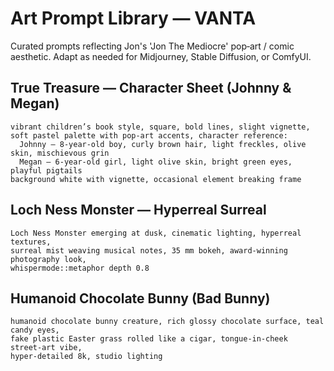 # Art Prompt Library — VANTA

Curated prompts reflecting Jon's 'Jon The Mediocre' pop‑art / comic aesthetic.
Adapt as needed for Midjourney, Stable Diffusion, or ComfyUI.

## True Treasure — Character Sheet (Johnny & Megan)
```
vibrant children’s book style, square, bold lines, slight vignette,
soft pastel palette with pop‑art accents, character reference:
  Johnny – 8‑year‑old boy, curly brown hair, light freckles, olive skin, mischievous grin
  Megan – 6‑year‑old girl, light olive skin, bright green eyes, playful pigtails
background white with vignette, occasional element breaking frame
```

## Loch Ness Monster — Hyperreal Surreal
```
Loch Ness Monster emerging at dusk, cinematic lighting, hyperreal textures,
surreal mist weaving musical notes, 35 mm bokeh, award‑winning photography look,
whispermode::metaphor depth 0.8
```

## Humanoid Chocolate Bunny (Bad Bunny)
```
humanoid chocolate bunny creature, rich glossy chocolate surface, teal candy eyes,
fake plastic Easter grass rolled like a cigar, tongue‑in‑cheek street‑art vibe,
hyper‑detailed 8k, studio lighting
```